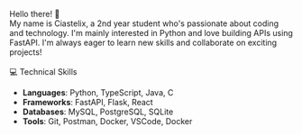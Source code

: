 Hello there! :wave: <br/>
My name is Ciastelix, a 2nd year student who's passionate about coding and technology. I'm mainly interested in Python and love building APIs using FastAPI. I'm always eager to learn new skills and collaborate on exciting projects!<br/><br/>
:computer: Technical Skills
* **Languages**: Python, TypeScript, Java, C
* **Frameworks**: FastAPI, Flask, React
* **Databases**: MySQL, PostgreSQL, SQLite
* **Tools**: Git, Postman, Docker, VSCode, Docker

